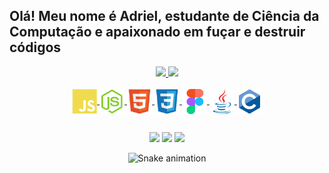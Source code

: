 ## Olá! Meu nome é Adriel, estudante de Ciência da Computação e apaixonado em fuçar e destruir códigos

<div align="center">
  <a href="https://github.com/izuca">
  <img height="180em" src="https://github-readme-stats.vercel.app/api?username=izuca&show_icons=true&theme=dracula&include_all_commits=true&count_private=true"/>
  <img height="180em" src="https://github-readme-stats.vercel.app/api/top-langs/?username=izuca&layout=compact&langs_count=7&theme=dracula"/>
</div>
<div align="center" style="display: inline_block"><br>
  <img align="center" alt="Adriel-Js" height="40" width="40" src="https://raw.githubusercontent.com/devicons/devicon/master/icons/javascript/javascript-plain.svg">
  <img align="center" alt="Adriel-Nodejs" height="40" width="40" src="https://raw.githubusercontent.com/devicons/devicon/master/icons/nodejs/nodejs-original.svg">
  <img align="center" alt="Adriel-HTML" height="40" width="40" src="https://raw.githubusercontent.com/devicons/devicon/master/icons/html5/html5-original.svg">
  <img align="center" alt="Adriel-CSS" height="40" width="40" src="https://raw.githubusercontent.com/devicons/devicon/master/icons/css3/css3-original.svg">
  <img align="center" alt="Adriel-Figma" height="40" width="40" src="https://raw.githubusercontent.com/devicons/devicon/master/icons/figma/figma-original.svg">
  <img align="center" alt="Adriel-Java" height="40" width="40" src="https://raw.githubusercontent.com/devicons/devicon/master/icons/java/java-original.svg">
  <img align="center" alt="Adriel-C" height="40" width="40" src="https://raw.githubusercontent.com/devicons/devicon/master/icons/c/c-original.svg">
  
  
  
  
  
</div>
  
  ##
 
<div align="center"> 
  <a href="https://instagram.com/adriel3301" target="_blank"><img src="https://img.shields.io/badge/-Instagram-%23E4405F?style=for-the-badge&logo=instagram&logoColor=white" target="_blank"></a>
  <a href = "mailto:adriel200010@hotmail.com"><img src="https://img.shields.io/badge/Microsoft_Outlook-0078D4?style=for-the-badge&logo=microsoft-outlook&logoColor=white" target="_blank"></a>
  <a href="https://www.linkedin.com/in/adrielferreira/" target="_blank"><img src="https://img.shields.io/badge/-LinkedIn-%230077B5?style=for-the-badge&logo=linkedin&logoColor=white" target="_blank"></a> 
 
  ![Snake animation](https://github.com/izuca/izuca/blob/output/github-contribution-grid-snake.svg)
 
</div>
